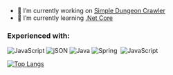 <!--

-->

- 🔭 I’m currently working on [Simple Dungeon Crawler](https://github.com/michaelbaker34/SimpleDungeonCrawler)
- 🌱 I’m currently learning [.Net Core](https://docs.microsoft.com/en-us/dotnet/core/introduction)

<h3> Experienced with: </h3>
<span>
  <img alt="JavaScript" style="" src="https://www.vectorlogo.zone/logos/javascript/javascript-ar21.svg" />
  <img alt="jSON" src="https://www.vectorlogo.zone/logos/json/json-ar21.svg" />
  <img alt="Java" src="https://www.vectorlogo.zone/logos/java/java-ar21.svg" />
  <img alt="Spring" src="https://www.vectorlogo.zone/logos/springio/springio-ar21.svg"/>
  <img alt="" src=""/>
</span>
<span>
  <img alt="JavaScript" style="margin-right: 10px;"
       src="https://img.shields.io/badge/-javascript-yellow?logo=javascript&logoColor=black&style=flat" />
</span>

[![Top Langs](https://github-readme-stats.vercel.app/api/top-langs/?username=michaelbaker34)](https://github.com/anuraghazra/github-readme-stats)
